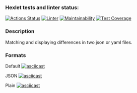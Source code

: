 ### Hexlet tests and linter status:
[![Actions Status](https://github.com/Ruligun/frontend-bootcamp-project-46/workflows/hexlet-check/badge.svg)](https://github.com/Ruligun/frontend-bootcamp-project-46/actions)
[![Linter](https://github.com/Ruligun/frontend-bootcamp-project-46/actions/workflows/linter.yml/badge.svg)](https://github.com/Ruligun/frontend-bootcamp-project-46/actions/workflows/linter.yml)
[![Maintainability](https://api.codeclimate.com/v1/badges/74bd6594059e1647886c/maintainability)](https://codeclimate.com/github/Ruligun/frontend-bootcamp-project-46/maintainability)
[![Test Coverage](https://api.codeclimate.com/v1/badges/74bd6594059e1647886c/test_coverage)](https://codeclimate.com/github/Ruligun/frontend-bootcamp-project-46/test_coverage)

### Description

Matching and displaying differences in two json or yaml files.

### Formats

Default 
[![asciicast](https://asciinema.org/a/Dtl6VoBuw6zzMxuoNy0UZQQbS.svg)](https://asciinema.org/a/Dtl6VoBuw6zzMxuoNy0UZQQbS)

JSON
[![asciicast](https://asciinema.org/a/RCFVykLR6HmS6jos37xx8uMPO.svg)](https://asciinema.org/a/RCFVykLR6HmS6jos37xx8uMPO)

Plain
[![asciicast](https://asciinema.org/a/BOHQhE6drD5ftCL1WvYlx0hzH.svg)](https://asciinema.org/a/BOHQhE6drD5ftCL1WvYlx0hzH)